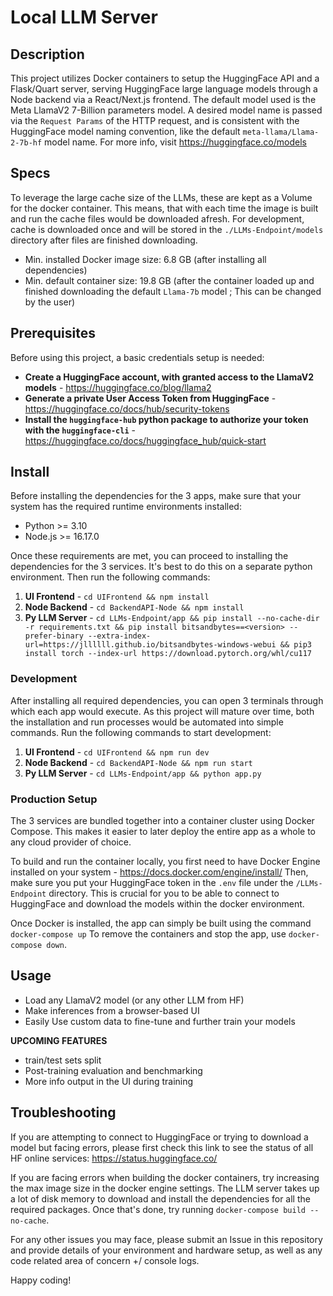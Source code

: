 # Local LLM Server

## Description

This project utilizes Docker containers to setup the HuggingFace API and a Flask/Quart server, serving HuggingFace large language models through a Node backend via a React/Next.js frontend.
The default model used is the Meta LlamaV2 7-Billion parameters model.
A desired model name is passed via the `Request Params` of the HTTP request, and is consistent with the HuggingFace model naming convention, like the default `meta-llama/Llama-2-7b-hf` model name.
For more info, visit https://huggingface.co/models

## Specs

To leverage the large cache size of the LLMs, these are kept as a Volume for the docker container.
This means, that with each time the image is built and run the cache files would be downloaded afresh. For development, cache is downloaded once and will be stored in the `./LLMs-Endpoint/models` directory after files are finished downloading.

- Min. installed Docker image size: 6.8 GB (after installing all dependencies)
- Min. default container size: 19.8 GB (after the container loaded up and finished downloading the default `Llama-7b` model ; This can be changed by the user)

## Prerequisites

Before using this project, a basic credentials setup is needed:

- **Create a HuggingFace account, with granted access to the LlamaV2 models** - https://huggingface.co/blog/llama2
- **Generate a private User Access Token from HuggingFace** - https://huggingface.co/docs/hub/security-tokens
- **Install the `huggingface-hub` python package to authorize your token with the `huggingface-cli`** - https://huggingface.co/docs/huggingface_hub/quick-start

## Install

Before installing the dependencies for the 3 apps, make sure that your system has the required runtime environments installed:

- Python >= 3.10
- Node.js >= 16.17.0

Once these requirements are met, you can proceed to installing the dependencies for the 3 services. It's best to do this on a separate python environment.
Then run the following commands:

1. **UI Frontend** - `cd UIFrontend && npm install`
2. **Node Backend** - `cd BackendAPI-Node && npm install`
3. **Py LLM Server** - `cd LLMs-Endpoint/app && pip install --no-cache-dir -r requirements.txt && pip install bitsandbytes==<version> --prefer-binary --extra-index-url=https://jllllll.github.io/bitsandbytes-windows-webui && pip3 install torch --index-url https://download.pytorch.org/whl/cu117`

### Development

After installing all required dependencies, you can open 3 terminals through which each app would execute.
As this project will mature over time, both the installation and run processes would be automated into simple commands.
Run the following commands to start development:

1. **UI Frontend** - `cd UIFrontend && npm run dev`
2. **Node Backend** - `cd BackendAPI-Node && npm run start`
3. **Py LLM Server** - `cd LLMs-Endpoint/app && python app.py`

### Production Setup

The 3 services are bundled together into a container cluster using Docker Compose.
This makes it easier to later deploy the entire app as a whole to any cloud provider of choice.

To build and run the container locally, you first need to have Docker Engine installed on your system - https://docs.docker.com/engine/install/
Then, make sure you put your HuggingFace token in the `.env` file under the `/LLMs-Endpoint` directory. This is crucial for you to be able to connect to HuggingFace and download the models within the docker environment.

Once Docker is installed, the app can simply be built using the command `docker-compose up`
To remove the containers and stop the app, use `docker-compose down`.

## Usage

- Load any LlamaV2 model (or any other LLM from HF)
- Make inferences from a browser-based UI
- Easily Use custom data to fine-tune and further train your models

**UPCOMING FEATURES**

- train/test sets split
- Post-training evaluation and benchmarking
- More info output in the UI during training

## Troubleshooting

If you are attempting to connect to HuggingFace or trying to download a model but facing errors, please first check this link to see the status of all HF online services: https://status.huggingface.co/

If you are facing errors when building the docker containers, try increasing the max image size in the docker engine settings. The LLM server takes up a lot of disk memory to download and install the dependencies for all the required packages.
Once that's done, try running `docker-compose build --no-cache`.

For any other issues you may face, please submit an Issue in this repository and provide details of your environment and hardware setup, as well as any code related area of concern +/ console logs.

Happy coding!
